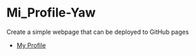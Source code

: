 # Mi_Profile-Yaw 

Create a simple webpage that can be deployed to GitHub pages
- [My Profile](https://iyaw.github.io/Yaw-Profile/html-css-complete/html)
